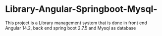 # Library-Angular-Springboot-Mysql-
This project is a Library management system that is done in front end Angular 14.2, back end spring boot 2.7.5 and Mysql as database
